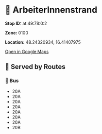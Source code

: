 # 🚉 ArbeiterInnenstrand


**Stop ID:** at:49:78:0:2

**Zone:** 0100

**Location:** 48.24320934, 16.41407975

[Open in Google Maps](https://www.google.com/maps?q=48.24320934,16.41407975)

## 🚆 Served by Routes

### 🚌 Bus
- 20A
- 20A
- 20A
- 20A
- 20A
- 20A
- 20A
- 20B